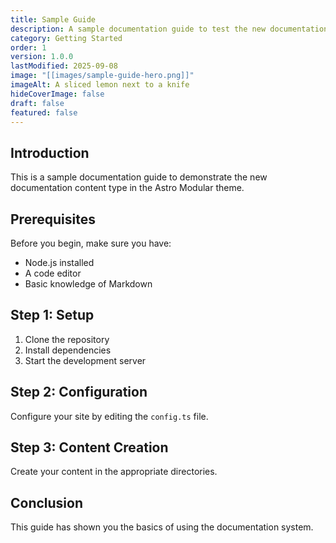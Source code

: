```yaml
---
title: Sample Guide
description: A sample documentation guide to test the new documentation content type
category: Getting Started
order: 1
version: 1.0.0
lastModified: 2025-09-08
image: "[[images/sample-guide-hero.png]]"
imageAlt: A sliced lemon next to a knife
hideCoverImage: false
draft: false
featured: false
---
```

## Introduction

This is a sample documentation guide to demonstrate the new documentation content type in the Astro Modular theme.

## Prerequisites

Before you begin, make sure you have:

- Node.js installed
- A code editor
- Basic knowledge of Markdown

## Step 1: Setup

1. Clone the repository
2. Install dependencies
3. Start the development server

## Step 2: Configuration

Configure your site by editing the `config.ts` file.

## Step 3: Content Creation

Create your content in the appropriate directories.

## Conclusion

This guide has shown you the basics of using the documentation system.
